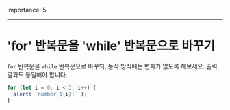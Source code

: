 importance: 5

---

# 'for' 반복문을 'while' 반복문으로 바꾸기

`for` 반복문을 `while` 반복문으로 바꾸되, 동작 방식에는 변화가 없도록 해보세요. 출력 결과도 동일해야 합니다.

```js run
for (let i = 0; i < 3; i++) {
  alert( `number ${i}!` );
}
```

